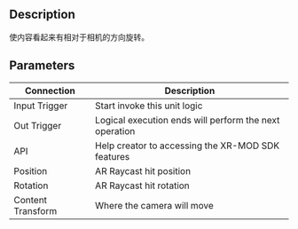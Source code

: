## Description

使内容看起来有相对于相机的方向旋转。

## Parameters

| Connection        | Description                                            |
| ----------------- | ------------------------------------------------------ |
| Input Trigger     | Start invoke this unit logic                           |
| Out Trigger       | Logical execution ends will perform the next operation |
| API               | Help creator to accessing the XR-MOD SDK features      |
| Position          | AR Raycast hit position                                |
| Rotation          | AR Raycast hit rotation                                |
| Content Transform | Where the camera will move                             |
